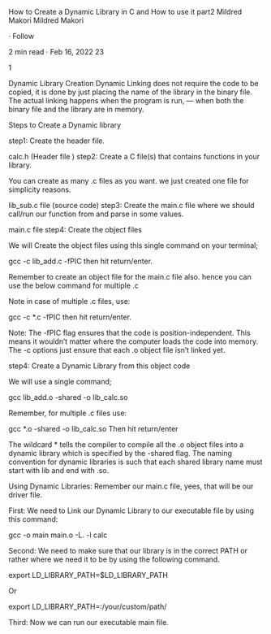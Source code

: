 How to Create a Dynamic Library in C and How to use it
part2
Mildred Makori
Mildred Makori

·
Follow

2 min read
·
Feb 16, 2022
23


1






Dynamic Library Creation
Dynamic Linking does not require the code to be copied, it is done by just placing the name of the library in the binary file. The actual linking happens when the program is run, — when both the binary file and the library are in memory.

Steps to Create a Dynamic library

step1: Create the header file.


calc.h (Header file )
step2: Create a C file(s) that contains functions in your library.

You can create as many .c files as you want. we just created one file for simplicity reasons.


lib_sub.c file (source code)
step3: Create the main.c file where we should call/run our function from and parse in some values.


main.c file
step4: Create the object files

We will Create the object files using this single command on your terminal;

gcc -c lib_add.c -fPIC then hit return/enter.

Remember to create an object file for the main.c file also. hence you can use the below command for multiple .c

Note in case of multiple .c files, use:

gcc -c *.c -fPIC then hit return/enter.

Note: The -fPIC flag ensures that the code is position-independent. This means it wouldn’t matter where the computer loads the code into memory. The -c options just ensure that each .o object file isn’t linked yet.

step4: Create a Dynamic Library from this object code

We will use a single command;

gcc lib_add.o -shared -o lib_calc.so

Remember, for multiple .c files use:

gcc *.o -shared -o lib_calc.so Then hit return/enter

The wildcard * tells the compiler to compile all the .o object files into a dynamic library which is specified by the -shared flag. The naming convention for dynamic libraries is such that each shared library name must start with lib and end with .so.

Using Dynamic Libraries:
Remember our main.c file, yees, that will be our driver file.

First: We need to Link our Dynamic Library to our executable file by using this command:

gcc -o main main.o -L. -l calc

Second: We need to make sure that our library is in the correct PATH or rather where we need it to be by using the following command.

export LD_LIBRARY_PATH=$LD_LIBRARY_PATH

Or

export LD_LIBRARY_PATH=:/your/custom/path/

Third: Now we can run our executable main file.

